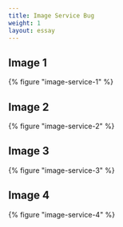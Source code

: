 ```yaml
---
title: Image Service Bug
weight: 1
layout: essay
---
```

## Image 1
{% figure "image-service-1" %}

## Image 2
{% figure "image-service-2" %}

## Image 3
{% figure "image-service-3" %}

## Image 4
{% figure "image-service-4" %}
